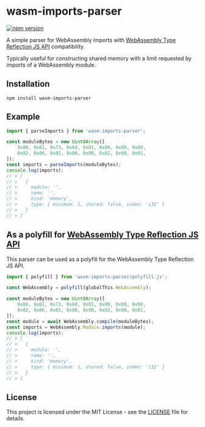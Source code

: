 # wasm-imports-parser

[![npm version](https://badge.fury.io/js/wasm-imports-parser.svg)](https://badge.fury.io/js/wasm-imports-parser)

A simple parser for WebAssembly imports with [WebAssembly Type Reflection JS API](https://github.com/WebAssembly/js-types/blob/main/proposals/js-types/Overview.md) compatibility.

Typically useful for constructing shared memory with a limit requested by imports of a WebAssembly module.

## Installation

```
npm install wasm-imports-parser
```

## Example


```js
import { parseImports } from 'wasm-imports-parser';

const moduleBytes = new Uint8Array([
    0x00, 0x61, 0x73, 0x6d, 0x01, 0x00, 0x00, 0x00,
    0x02, 0x06, 0x01, 0x00, 0x00, 0x02, 0x00, 0x01,
]);
const imports = parseImports(moduleBytes);
console.log(imports);
// > [
// >   {
// >     module: '',
// >     name: '',
// >     kind: 'memory',
// >     type: { minimum: 1, shared: false, index: 'i32' }
// >   }
// > ]
```

## As a polyfill for [WebAssembly Type Reflection JS API](https://github.com/WebAssembly/js-types/blob/main/proposals/js-types/Overview.md)

This parser can be used as a polyfill for the WebAssembly Type Reflection JS API.

```js
import { polyfill } from 'wasm-imports-parser/polyfill.js';

const WebAssembly = polyfill(globalThis.WebAssembly);

const moduleBytes = new Uint8Array([
    0x00, 0x61, 0x73, 0x6d, 0x01, 0x00, 0x00, 0x00,
    0x02, 0x06, 0x01, 0x00, 0x00, 0x02, 0x00, 0x01,
]);
const module = await WebAssembly.compile(moduleBytes);
const imports = WebAssembly.Module.imports(module);
console.log(imports);
// > [
// >   {
// >     module: '',
// >     name: '',
// >     kind: 'memory',
// >     type: { minimum: 1, shared: false, index: 'i32' }
// >   }
// > ]
```

## License

This project is licensed under the MIT License - see the [LICENSE](LICENSE) file for details.
